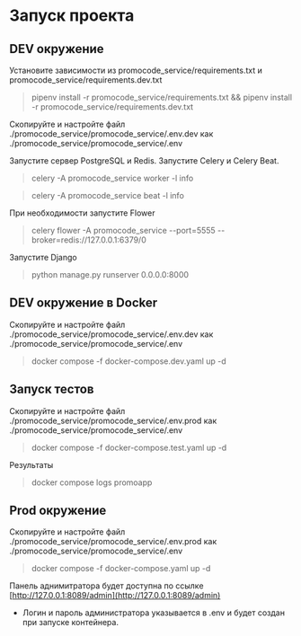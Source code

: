 # Запуск проекта

## DEV окружение

Установите зависимости из promocode_service/requirements.txt и promocode_service/requirements.dev.txt

> pipenv install -r promocode_service/requirements.txt && pipenv install -r promocode_service/requirements.dev.txt

Скопируйте и настройте файл ./promocode_service/promocode_service/.env.dev как ./promocode_service/promocode_service/.env

Запустите сервер PostgreSQL и Redis. Запустите Celery и Celery Beat.

> celery -A promocode_service worker -l info

> celery -A promocode_service beat -l info

При необходимости запустите Flower

> celery flower -A promocode_service --port=5555 --broker=redis://127.0.0.1:6379/0

Запустите Django

> python manage.py runserver 0.0.0.0:8000

## DEV окружение в Docker

Скопируйте и настройте файл ./promocode_service/promocode_service/.env.dev как ./promocode_service/promocode_service/.env

> docker compose -f docker-compose.dev.yaml up -d

## Запуск тестов

Скопируйте и настройте файл ./promocode_service/promocode_service/.env.prod как ./promocode_service/promocode_service/.env

> docker compose -f docker-compose.test.yaml up -d

Результаты

> docker compose logs promoapp

## Prod окружение

Скопируйте и настройте файл ./promocode_service/promocode_service/.env.prod как ./promocode_service/promocode_service/.env

> docker compose -f docker-compose.yaml up -d

Панель аднимитратора будет доступна по ссылке [http://127.0.0.1:8089/admin](http://127.0.0.1:8089/admin)

* Логин и пароль администратора указывается в .env и будет создан при запуске контейнера.
